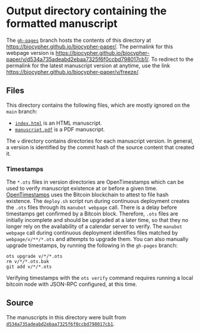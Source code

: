 # Output directory containing the formatted manuscript

The [`gh-pages`](https://github.com/biocypher/biocypher-paper/tree/gh-pages) branch hosts the contents of this directory at <https://biocypher.github.io/biocypher-paper/>.
The permalink for this webpage version is <https://biocypher.github.io/biocypher-paper/v/d534a735adeabd2ebaa7325f6f0ccbd798017cb1/>.
To redirect to the permalink for the latest manuscript version at anytime, use the link <https://biocypher.github.io/biocypher-paper/v/freeze/>.

## Files

This directory contains the following files, which are mostly ignored on the `main` branch:

+ [`index.html`](index.html) is an HTML manuscript.
+ [`manuscript.pdf`](manuscript.pdf) is a PDF manuscript.

The `v` directory contains directories for each manuscript version.
In general, a version is identified by the commit hash of the source content that created it.

### Timestamps

The `*.ots` files in version directories are OpenTimestamps which can be used to verify manuscript existence at or before a given time.
[OpenTimestamps](https://opentimestamps.org/) uses the Bitcoin blockchain to attest to file hash existence.
The `deploy.sh` script run during continuous deployment creates the `.ots` files through its `manubot webpage` call.
There is a delay before timestamps get confirmed by a Bitcoin block.
Therefore, `.ots` files are initially incomplete and should be upgraded at a later time, so that they no longer rely on the availability of a calendar server to verify.
The `manubot webpage` call during continuous deployment identifies files matched by `webpage/v/**/*.ots` and attempts to upgrade them.
You can also manually upgrade timestamps, by running the following in the `gh-pages` branch:

```shell
ots upgrade v/*/*.ots
rm v/*/*.ots.bak
git add v/*/*.ots
```

Verifying timestamps with the `ots verify` command requires running a local bitcoin node with JSON-RPC configured, at this time.

## Source

The manuscripts in this directory were built from
[`d534a735adeabd2ebaa7325f6f0ccbd798017cb1`](https://github.com/biocypher/biocypher-paper/commit/d534a735adeabd2ebaa7325f6f0ccbd798017cb1).
